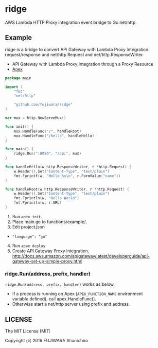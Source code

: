 # ridge

AWS Lambda HTTP Proxy integration event bridge to Go net/http.

## Example

ridge is a bridge to convert API Gateway with Lambda Proxy Integration request/response and net/http.Request and net/http.ResponseWriter.

- API Gateway with Lambda Proxy Integration through a Proxy Resource
- [Apex](http://apex.run/)

```go
package main

import (
	"fmt"
	"net/http"

	"github.com/fujiwara/ridge"
)

var mux = http.NewServeMux()

func init() {
	mux.HandleFunc("/", handleRoot)
	mux.HandleFunc("/hello", handleHello)
}

func main() {
	ridge.Run(":8080", "/api", mux)
}

func handleHello(w http.ResponseWriter, r *http.Request) {
	w.Header().Set("Content-Type", "text/plain")
	fmt.Fprintf(w, "Hello %s\n", r.FormValue("name"))
}

func handleRoot(w http.ResponseWriter, r *http.Request) {
	w.Header().Set("Content-Type", "text/plain")
	fmt.Fprintln(w, "Hello World")
	fmt.Fprintln(w, r.URL)
}
```

1. Run `apex init`.
2. Place main.go to functions/example/.
3. Edit project.json
  - `"language": "go"`
4. Run `apex deploy`
5. Create API Gateway Proxy Integration. http://docs.aws.amazon.com/apigateway/latest/developerguide/api-gateway-set-up-simple-proxy.html

### ridge.Run(address, prefix, handler)

`ridge.Run(address, prefix, handler)` works as below.

- If a process is running on Apex (`APEX_FUNCTION_NAME` environment variable defined), call apex.HandleFunc().
- Otherwise start a net/http server using prefix and address.

## LICENSE

The MIT License (MIT)

Copyright (c) 2016 FUJIWARA Shunichiro
